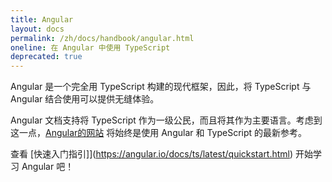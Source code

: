 ```yaml
---
title: Angular
layout: docs
permalink: /zh/docs/handbook/angular.html
oneline: 在 Angular 中使用 TypeScript
deprecated: true
---
```


Angular 是一个完全用 TypeScript 构建的现代框架，因此，将 TypeScript 与 Angular 结合使用可以提供无缝体验。

Angular 文档支持将 TypeScript 作为一级公民，而且将其作为主要语言。考虑到这一点，[Angular的网站](https://angular.io) 将始终是使用 Angular 和 TypeScript 的最新参考。

查看 [快速入门指引]](https://angular.io/docs/ts/latest/quickstart.html) 开始学习 Angular 吧！
